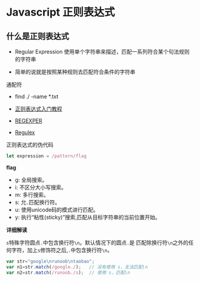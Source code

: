 # Javascript 正则表达式

## 什么是正则表达式

- Regular Expression 使用单个字符串来描述，匹配一系列符合某个句法规则的字符串

- 简单的说就是按照某种规则去匹配符合条件的字符串

通配符

- find ./ -name *.txt

- [正则表达式入门教程](https://deerchao.cn/tutorials/regex/regex.htm)
- [REGEXPER](https://regexper.com/)
- [Regulex](https://jex.im/regulex/#!flags=&re=%5E(a%7Cb)*%3F%24) 

正则表达式的伪代码

```js
let expression = /pattern/flag
```

**flag**

- g: 全局搜索。
- i: 不区分大小写搜索。
- m: 多行搜索。
- s: 允`.`匹配换行符。
- u: 使用unicode码的模式进行匹配。
- y: 执行“粘性(sticky)”搜索,匹配从目标字符串的当前位置开始。

**详细解读**

`s`特殊字符圆点`.`中包含换行符`\n`。默认情况下的圆点`.`是 匹配除换行符`\n`之外的任何字符，加上`s`修饰符之后,`.`中包含换行符`\n`。

```js
var str="google\nrunoob\ntaobao";
var n1=str.match(/google./);   // 没有使用 s，无法匹配\n
var n2=str.match(/runoob./s);  // 使用 s，匹配\n
```